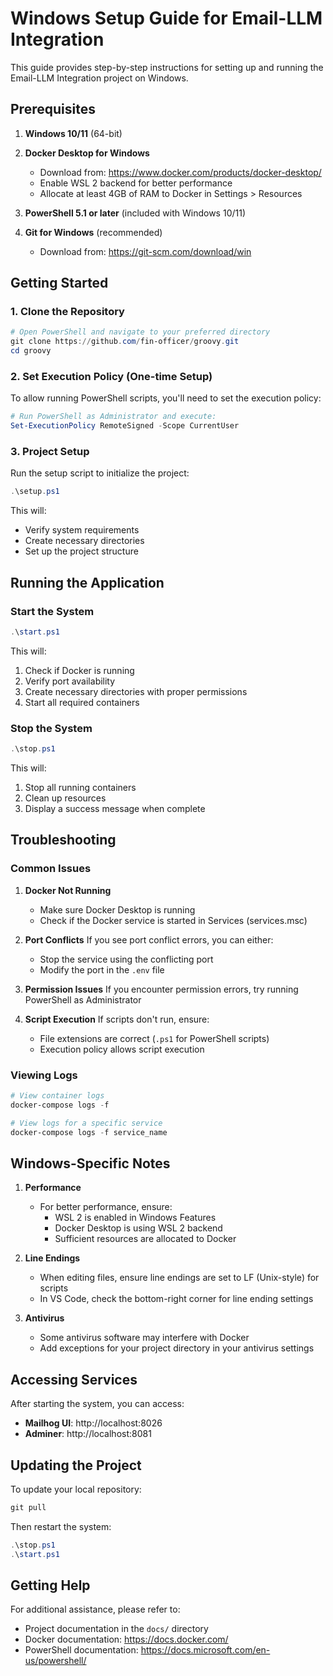 # Windows Setup Guide for Email-LLM Integration

This guide provides step-by-step instructions for setting up and running the Email-LLM Integration project on Windows.

## Prerequisites

1. **Windows 10/11** (64-bit)
2. **Docker Desktop for Windows**
   - Download from: https://www.docker.com/products/docker-desktop/
   - Enable WSL 2 backend for better performance
   - Allocate at least 4GB of RAM to Docker in Settings > Resources

3. **PowerShell 5.1 or later** (included with Windows 10/11)
4. **Git for Windows** (recommended)
   - Download from: https://git-scm.com/download/win

## Getting Started

### 1. Clone the Repository

```powershell
# Open PowerShell and navigate to your preferred directory
git clone https://github.com/fin-officer/groovy.git
cd groovy
```

### 2. Set Execution Policy (One-time Setup)

To allow running PowerShell scripts, you'll need to set the execution policy:

```powershell
# Run PowerShell as Administrator and execute:
Set-ExecutionPolicy RemoteSigned -Scope CurrentUser
```

### 3. Project Setup

Run the setup script to initialize the project:

```powershell
.\setup.ps1
```

This will:
- Verify system requirements
- Create necessary directories
- Set up the project structure

## Running the Application

### Start the System

```powershell
.\start.ps1
```

This will:
1. Check if Docker is running
2. Verify port availability
3. Create necessary directories with proper permissions
4. Start all required containers

### Stop the System

```powershell
.\stop.ps1
```

This will:
1. Stop all running containers
2. Clean up resources
3. Display a success message when complete

## Troubleshooting

### Common Issues

1. **Docker Not Running**
   - Make sure Docker Desktop is running
   - Check if the Docker service is started in Services (services.msc)

2. **Port Conflicts**
   If you see port conflict errors, you can either:
   - Stop the service using the conflicting port
   - Modify the port in the `.env` file

3. **Permission Issues**
   If you encounter permission errors, try running PowerShell as Administrator

4. **Script Execution**
   If scripts don't run, ensure:
   - File extensions are correct (`.ps1` for PowerShell scripts)
   - Execution policy allows script execution

### Viewing Logs

```powershell
# View container logs
docker-compose logs -f

# View logs for a specific service
docker-compose logs -f service_name
```

## Windows-Specific Notes

1. **Performance**
   - For better performance, ensure:
     - WSL 2 is enabled in Windows Features
     - Docker Desktop is using WSL 2 backend
     - Sufficient resources are allocated to Docker

2. **Line Endings**
   - When editing files, ensure line endings are set to LF (Unix-style) for scripts
   - In VS Code, check the bottom-right corner for line ending settings

3. **Antivirus**
   - Some antivirus software may interfere with Docker
   - Add exceptions for your project directory in your antivirus settings

## Accessing Services

After starting the system, you can access:

- **Mailhog UI**: http://localhost:8026
- **Adminer**: http://localhost:8081

## Updating the Project

To update your local repository:

```powershell
git pull
```

Then restart the system:

```powershell
.\stop.ps1
.\start.ps1
```

## Getting Help

For additional assistance, please refer to:
- Project documentation in the `docs/` directory
- Docker documentation: https://docs.docker.com/
- PowerShell documentation: https://docs.microsoft.com/en-us/powershell/
